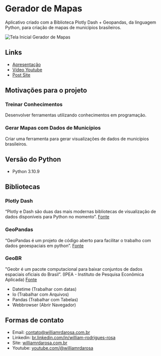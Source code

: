 # Gerador de Mapas
 Aplicativo criado com a Biblioteca Plotly Dash + Geopandas, da linguagem Python, para criação de mapas de municípios brasileiros.

![Tela Inicial Gerador de Mapas](https://williamrdarosa.com.br/wp-content/uploads/2023/01/Tela-Gerador-de-Mapas.jpg)

## Links

- [Apresentação](https://docs.google.com/presentation/d/e/2PACX-1vTE6J0dxqfGeXUXDA_-PYI3zLhshOSRjQrRRrJNQqOh11tNunozDqRVV6SCZSP01I9cG3aRYq4_HrBc/pub?start=false&loop=false&delayms=3000)
- [Vídeo Youtube](https://www.youtube.com/watch?v=oWySLZjedvE)
- [Post Site](https://williamrdarosa.com.br/apresentacao-dash-geopandas-gerador-de-mapas/)

## Motivações para o projeto

### Treinar Conhecimentos
 Desenvolver ferramentas utilizando conhecimentos em programação.

### Gerar Mapas com Dados de Municípios
 Criar uma ferramenta para gerar visualizações de dados de municípios brasileiros.
 
## Versão do Python

- Python 3.10.9

## Bibliotecas

### Plotly Dash
 “Plotly e Dash são duas das mais modernas bibliotecas de visualização de dados disponíveis para Python no momento”.
 [Fonte](https://asimov.academy/10-projetos-de-dashboards-em-python-para-voce-implementar/)
 
### GeoPandas
 “GeoPandas é um projeto de código aberto para facilitar o trabalho com dados geoespaciais em python”.
 [Fonte](https://geopandas.org/en/stable/)
 
### GeoBR
 "Geobr é um pacote computacional para baixar conjuntos de dados espaciais oficiais do Brasil”.
 (IPEA - Instituto de Pesquisa Econômica Aplicada)
[Fonte](https://github.com/ipeaGIT/geobr)

- Datetime (Trabalhar com datas)
- Io (Trabalhar com Arquivos)
- Pandas (Trabalhar com Tabelas)
- Webbrowser (Abrir Navegador)

## Formas de contato

- Email: contato@williamrdarosa.com.br
- Linkedin: [br.linkedin.com/in/william-rodrigues-rosa](https://br.linkedin.com/in/william-rodrigues-rosa)
- Site: [williamrdarosa.com.br](https://williamrdarosa.com.br/)
- Youtube: [youtube.com/@williamrdarosa](https://www.youtube.com/@williamrdarosa)
